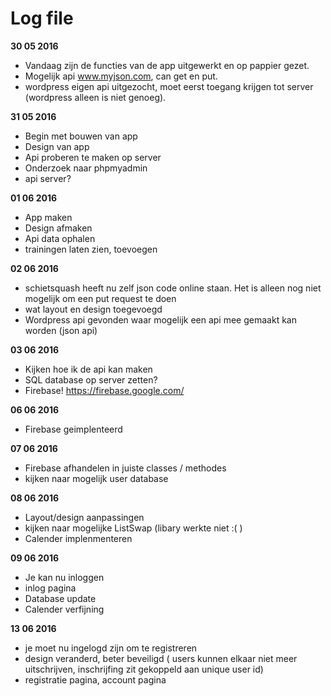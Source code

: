 Log file
=======

**30 05 2016**

- Vandaag zijn de functies van de app uitgewerkt en op pappier gezet.
- Mogelijk api www.myjson.com, can get en put.
- wordpress eigen api uitgezocht, moet eerst toegang krijgen tot server (wordpress alleen is niet genoeg).

**31 05 2016**
- Begin met bouwen van app
- Design van app
- Api proberen te maken op server
- Onderzoek naar phpmyadmin
- api server?

**01 06 2016**
- App maken
- Design afmaken
- Api data ophalen
- trainingen laten zien, toevoegen

**02 06 2016**
- schietsquash heeft nu zelf json code online staan. Het is alleen nog niet mogelijk om een put request te doen
- wat layout en design toegevoegd
- Wordpress api gevonden waar mogelijk een api mee gemaakt kan worden (json api)

**03 06 2016**
- Kijken hoe ik de api kan maken
- SQL database op server zetten?
- Firebase! https://firebase.google.com/

**06 06 2016**
- Firebase geimplenteerd

**07 06 2016**
- Firebase afhandelen in juiste classes / methodes
- kijken naar mogelijk user database

**08 06 2016**
- Layout/design aanpassingen
- kijken naar mogelijke ListSwap (libary werkte niet :( )
- Calender implenmenteren

**09 06 2016**
- Je kan nu inloggen
- inlog pagina
- Database update
- Calender verfijning

**13 06 2016**
- je moet nu ingelogd zijn om te registreren
- design veranderd, beter beveiligd ( users kunnen elkaar niet meer uitschrijven, inschrijfing zit gekoppeld aan unique user id)
- registratie pagina, account pagina
